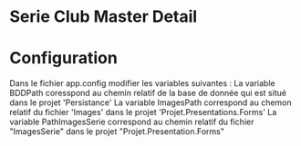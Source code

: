 # Serie Club Master Detail



# Configuration

Dans le fichier app.config modifier les variables suivantes :
  La variable BDDPath coresspond au chemin relatif de la base de donnée qui est situé dans le projet 'Persistance'
  La variable ImagesPath correspond au chemon relatif du fichier 'Images' dans le projet 'Projet.Presentations.Forms'
  La variable PathImagesSerie correspond au chemin relatif du fichier "ImagesSerie" dans le projet "Projet.Presentation.Forms"

